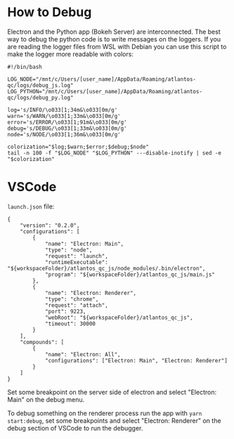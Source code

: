 # How to Debug

Electron and the Python app (Bokeh Server) are interconnected. The best way to debug the python code is to write messages on the loggers. If you are reading the logger files from WSL with Debian you can use this script to make the logger more readable with colors:

    #!/bin/bash

    LOG_NODE="/mnt/c/Users/[user_name]/AppData/Roaming/atlantos-qc/logs/debug_js.log"
    LOG_PYTHON="/mnt/c/Users/[user_name]/AppData/Roaming/atlantos-qc/logs/debug_py.log"

    log='s/INFO/\o033[1;34m&\o033[0m/g'
    warn='s/WARN/\o033[1;33m&\o033[0m/g'
    error='s/ERROR/\o033[1;91m&\o033[0m/g'
    debug='s/DEBUG/\o033[1;33m&\o033[0m/g'
    node='s/NODE/\o033[1;36m&\o033[0m/g'

    colorization="$log;$warn;$error;$debug;$node"
    tail -n 100 -f "$LOG_NODE" "$LOG_PYTHON" ---disable-inotify | sed -e "$colorization"


# VSCode

`launch.json` file:

    {
        "version": "0.2.0",
        "configurations": [
            {
                "name": "Electron: Main",
                "type": "node",
                "request": "launch",
                "runtimeExecutable": "${workspaceFolder}/atlantos_qc_js/node_modules/.bin/electron",
                "program": "${workspaceFolder}/atlantos_qc_js/main.js"
            },
            {
                "name": "Electron: Renderer",
                "type": "chrome",
                "request": "attach",
                "port": 9223,
                "webRoot": "${workspaceFolder}/atlantos_qc_js",
                "timeout": 30000
            }
        ],
        "compounds": [
            {
                "name": "Electron: All",
                "configurations": ["Electron: Main", "Electron: Renderer"]
            }
        ]
    }

Set some breakpoint on the server side of electron and select "Electron: Main" on the debug menu.

To debug something on the renderer process run the app with `yarn start:debug`, set some breakpoints and select "Electron: Renderer" on the debug section of VSCode to run the debugger.